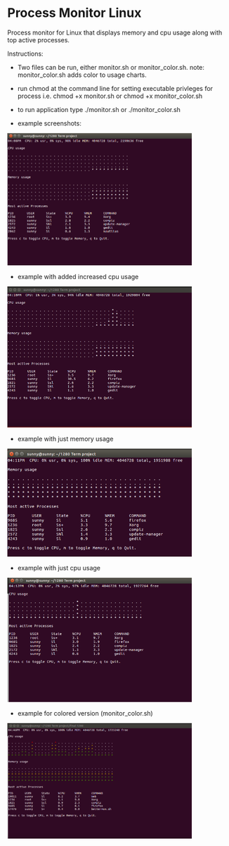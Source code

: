 # Process Monitor Linux

Process monitor for Linux that displays memory and cpu usage along with top active processes.

Instructions:

* Two files can be run, either monitor.sh or monitor_color.sh.
               note: monitor_color.sh adds color to usage charts.

* run chmod at the command line for setting executable privleges for process
        i.e. chmod +x monitor.sh or chmod +x monitor_color.sh
        
* to run application type ./monitor.sh or ./monitor_color.sh

* example screenshots:

<img src="https://github.com/travelln/Process-Monitor-Linux-/blob/master/Monitor_bash_script-images/Capture1.PNG" width="420">


* example with added increased cpu usage

<img src="https://github.com/travelln/Process-Monitor-Linux-/blob/master/Monitor_bash_script-images/Capture2_new_process_opened%20.PNG" width="420">

* example with just memory usage

<img src="https://github.com/travelln/Process-Monitor-Linux-/blob/master/Monitor_bash_script-images/Capture3_toggled_cpu.PNG" width="420">

* example with just cpu usage

<img src="https://github.com/travelln/Process-Monitor-Linux-/blob/master/Monitor_bash_script-images/Capture4_toggled_memory.PNG" width="420">

* example for colored version (monitor_color.sh)

<img src="https://github.com/travelln/Process-Monitor-Linux-/blob/master/Monitor_bash_script-images/Capture5-in_color.PNG" width="420">
